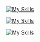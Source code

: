  <!-- Hi there 👋 -->

<!--
**juvv9/juvv9** is a ✨ _special_ ✨ repository because its `README.md` (this file) appears on your GitHub profile.

Here are some ideas to get you started:

- 🔭 I’m currently working on ...
- 🌱 I’m currently learning ...
- 👯 I’m looking to collaborate on ...
- 🤔 I’m looking for help with ...
- 💬 Ask me about ...
- 📫 How to reach me: ...
- 😄 Pronouns: ...
- ⚡ Fun fact: ...
-->

[![My Skills](https://skillicons.dev/icons?i=html,css,sass,bootstrap,js,ts,angular,jquery,jest)](https://skillicons.dev)

[![My Skills](https://skillicons.dev/icons?i=nodejs,express,php,laravel,ruby,graphql,apollo,mysql,dynamodb)](https://skillicons.dev)

[![My Skills](https://skillicons.dev/icons?i=linux,bash,git,github,gitlab,npm,yarn,docker,postman,vscode,phpstorm,androidstudio,figma)](https://skillicons.dev)
